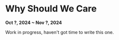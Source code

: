 # Why Should We Care

<p style="font-weight: bold">Oct ?, 2024 ~ Nov ?, 2024</p>

Work in progress, haven't got time to write this one.




